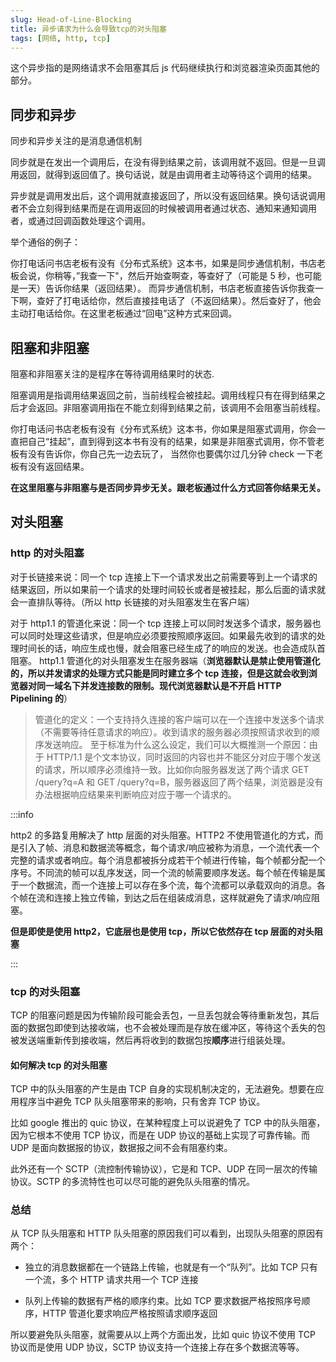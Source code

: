 ```yaml
---
slug: Head-of-Line-Blocking
title: 异步请求为什么会导致tcp的对头阻塞
tags: [网络, http, tcp]
---
```


这个异步指的是网络请求不会阻塞其后 js 代码继续执行和浏览器渲染页面其他的部分。

## 同步和异步

同步和异步关注的是消息通信机制

同步就是在发出一个调用后，在没有得到结果之前，该调用就不返回。但是一旦调用返回，就得到返回值了。换句话说，就是由调用者主动等待这个调用的结果。

异步就是调用发出后，这个调用就直接返回了，所以没有返回结果。换句话说调用者不会立刻得到结果而是在调用返回的时候被调用者通过状态、通知来通知调用者，或通过回调函数处理这个调用。

举个通俗的例子：

你打电话问书店老板有没有《分布式系统》这本书，如果是同步通信机制，书店老板会说，你稍等，”我查一下"，然后开始查啊查，等查好了（可能是 5 秒，也可能是一天）告诉你结果（返回结果）。
而异步通信机制，书店老板直接告诉你我查一下啊，查好了打电话给你，然后直接挂电话了（不返回结果）。然后查好了，他会主动打电话给你。在这里老板通过“回电”这种方式来回调。

## 阻塞和非阻塞

阻塞和非阻塞关注的是程序在等待调用结果时的状态.

阻塞调用是指调用结果返回之前，当前线程会被挂起。调用线程只有在得到结果之后才会返回。非阻塞调用指在不能立刻得到结果之前，该调用不会阻塞当前线程。

你打电话问书店老板有没有《分布式系统》这本书，你如果是阻塞式调用，你会一直把自己“挂起”，直到得到这本书有没有的结果，如果是非阻塞式调用，你不管老板有没有告诉你，你自己先一边去玩了， 当然你也要偶尔过几分钟 check 一下老板有没有返回结果。

**在这里阻塞与非阻塞与是否同步异步无关。跟老板通过什么方式回答你结果无关。**

## 对头阻塞

### http 的对头阻塞

对于长链接来说：同一个 tcp 连接上下一个请求发出之前需要等到上一个请求的结果返回，所以如果前一个请求的处理时间较长或者是被挂起，那么后面的请求就会一直排队等待。（所以 http 长链接的对头阻塞发生在客户端）

对于 http1.1 的管道化来说：同一个 tcp 连接上可以同时发送多个请求，服务器也可以同时处理这些请求，但是响应必须要按照顺序返回。如果最先收到的请求的处理时间长的话，响应生成也慢，就会阻塞已经生成了的响应的发送。也会造成队首阻塞。 http1.1 管道化的对头阻塞发生在服务器端（**浏览器默认是禁止使用管道化的，所以并发请求的处理方式只能是同时建立多个 tcp 连接，但是这就会收到浏览器对同一域名下并发连接数的限制。现代浏览器默认是不开启 HTTP Pipelining 的**）

> 管道化的定义：一个支持持久连接的客户端可以在一个连接中发送多个请求（不需要等待任意请求的响应）。收到请求的服务器必须按照请求收到的顺序发送响应。
> 至于标准为什么这么设定，我们可以大概推测一个原因：由于 HTTP/1.1 是个文本协议，同时返回的内容也并不能区分对应于哪个发送的请求，所以顺序必须维持一致。比如你向服务器发送了两个请求 GET /query?q=A 和 GET /query?q=B，服务器返回了两个结果，浏览器是没有办法根据响应结果来判断响应对应于哪一个请求的。

:::info

http2 的多路复用解决了 http 层面的对头阻塞。HTTP2 不使用管道化的方式，而是引入了帧、消息和数据流等概念，每个请求/响应被称为消息，一个流代表一个完整的请求或者响应。每个消息都被拆分成若干个帧进行传输，每个帧都分配一个序号。不同流的帧可以乱序发送，同一个流的帧需要顺序发送。每个帧在传输是属于一个数据流，而一个连接上可以存在多个流，每个流都可以承载双向的消息。各个帧在流和连接上独立传输，到达之后在组装成消息，这样就避免了请求/响应阻塞。

**但是即使是使用 http2，它底层也是使用 tcp，所以它依然存在 tcp 层面的对头阻塞**

:::

### tcp 的对头阻塞

TCP 的阻塞问题是因为传输阶段可能会丢包，一旦丢包就会等待重新发包，其后面的数据包即使到达接收端，也不会被处理而是存放在缓冲区，等待这个丢失的包被发送端重新传到接收端，然后再将收到的数据包按**顺序**进行组装处理。

#### 如何解决 tcp 的对头阻塞

TCP 中的队头阻塞的产生是由 TCP 自身的实现机制决定的，无法避免。想要在应用程序当中避免 TCP 队头阻塞带来的影响，只有舍弃 TCP 协议。

比如 google 推出的 quic 协议，在某种程度上可以说避免了 TCP 中的队头阻塞，因为它根本不使用 TCP 协议，而是在 UDP 协议的基础上实现了可靠传输。而 UDP 是面向数据报的协议，数据报之间不会有阻塞约束。

此外还有一个 SCTP（流控制传输协议），它是和 TCP、UDP 在同一层次的传输协议。SCTP 的多流特性也可以尽可能的避免队头阻塞的情况。

### 总结

从 TCP 队头阻塞和 HTTP 队头阻塞的原因我们可以看到，出现队头阻塞的原因有两个：

- 独立的消息数据都在一个链路上传输，也就是有一个“队列”。比如 TCP 只有一个流，多个 HTTP 请求共用一个 TCP 连接

- 队列上传输的数据有严格的顺序约束。比如 TCP 要求数据严格按照序号顺序，HTTP 管道化要求响应严格按照请求顺序返回

所以要避免队头阻塞，就需要从以上两个方面出发，比如 quic 协议不使用 TCP 协议而是使用 UDP 协议，SCTP 协议支持一个连接上存在多个数据流等等。
